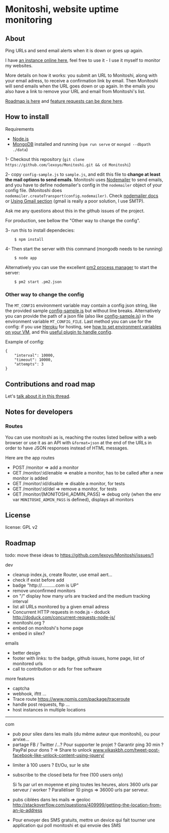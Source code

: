 # Monitoshi, website uptime monitoring

## About

Ping URLs and send email alerts when it is down or goes up again.

I have [an instance online here](https://monitoshi.herokuapp.com/), feel free to use it - I use it myself to monitor my websites.

More details on how it works: you submit an URL to Monitoshi, along with your email adress, to receive a confirmation link by email. Then Monitoshi will send emails when the URL goes down or up again. In the emails you also have a link to remove your URL and email from Monitoshi's list.

[Roadmap is here](https://github.com/lexoyo/Monitoshi/issues/1) and [feature requests can be done here](https://github.com/lexoyo/Monitoshi/issues/).

## How to install

Requirements

* [Node.js](http://nodejs.org/)
* [MongoDB](https://www.mongodb.org/) installed and running (`npm run serve` or `mongod --dbpath ./data`)

1- Checkout this repository (`git clone https://github.com/lexoyo/Monitoshi.git && cd Monitoshi`)

2- copy `config-sample.js` to `sample.js`, and edit this file to **change at least the mail options to send emails**. Monitoshi uses [Nodemailer](https://nodemailer.com/) to send emails, and you have to define nodemailer's config in the `nodemailer` object of your config file. (Monitoshi does `nodemailer.createTransport(config.nodemailer)`. Check [nodemailer docs](https://nodemailer.com/) or [Using Gmail section](https://nodemailer.com/using-gmail/) (gmail is really a poor solution, I use SMTP).

Ask me any questions about this in the github issues of the project.

For production, see bellow the "Other way to change the config".

3- run this to install dependecies:

```
    $ npm install
```

4- Then start the server with this command (mongodb needs to be running)

```
    $ node app
```

Alternatively you can use the excellent [pm2 process manager](http://pm2.keymetrics.io/) to start the server:

```
    $ pm2 start .pm2.json
```

### Other way to change the config

The `MT_CONFIG` environment variable may contain a config json string, like the provided sample [config-sample.js](https://github.com/lexoyo/Monitoshi/blob/master/config-sample.js) but without line breaks. Alternatively you can provide the path of a json file (also like [config-sample.js](https://github.com/lexoyo/Monitoshi/blob/master/config-sample.js)) in the environment variable `MT_CONFIG_FILE`. Last method you can use for the config: if you use [Heroku](https://www.heroku.com) for hosting, see [how to set environment variables on your VM](https://devcenter.heroku.com/articles/config-vars), and this [useful plugin to handle config](https://github.com/ddollar/heroku-config).

Example of config:

```
{
    "interval": 10000,
    "timeout": 10000,
    "attempts": 3
}
```

## Contributions and road map

Let's [talk about it in this thread](https://github.com/lexoyo/Monitoshi/issues/1).

## Notes for developers

### Routes

You can use monitoshi as is, reaching the routes listed bellow with a web browser or use it as an API with `&format=json` at the end of the URLs in order to have JSON responses instead of HTML messages.

Here are the app routes

* POST /monitor => add a monitor
* GET /monitor/:id/enable => enable a monitor, has to be called after a new monitor is added
* GET /monitor/:id/disable => disable a monitor, for tests
* GET /monitor/:id/del => remove a monitor, for tests
* GET /monitor/[MONITOSHI_ADMIN_PASS] => debug only (when the env var `MONITOSHI_ADMIN_PASS` is defined), displays all monitors

## License

license: GPL v2

## Roadmap

todo: move these ideas to https://github.com/lexoyo/Monitoshi/issues/1

dev

* cleanup index.js, create Router, use email aert...
* check if exist before add
* badge "http://...........com is UP"
* remove unconfirmed monitors
* on "/" display how many urls are tracked and the medium tracking interval
* list all URLs monitored by a given email adress
* Concurrent HTTP requests in node.js - doduck http://doduck.com/concurrent-requests-node-js/
* monitoshi.org ?
* embed on monitoshi's home page
* embed in silex?

emails

* better design
* footer with links: to the badge, github issues, home page, list of monitored urls
* call to contribution or ads for free software

more features

* captcha
* webhook, ifttt ...
* Trace route https://www.npmjs.com/package/traceroute
* handle post requests, ftp ...
* host instances in multiple locations

___

com

* pub pour silex dans les mails (du même auteur que monitoshi), ou pour arvixe...
* partage FB / Twitter /...? Pour supporter le projet ? Garantir ping 30 min ? PayPal pour dons ?
    => Share to unlock www.vikaskbh.com/tweet-post-facebook-like-unlock-content-using-jquery/

- limiter à 100 users ?
Et/Ou, sur le site
- subscribe to the closed beta for free (100 users only)

  Si 1s par url en moyenne et ping toutes les heures, alors 3600 urls par serveur / worker ? Paralléliser 10 pings => 36000 urls par serveur.

* pubs ciblées dans les mails => geoloc http://stackoverflow.com/questions/409999/getting-the-location-from-an-ip-address

* Pour envoyer des SMS gratuits, mettre un device qui fait tourner une application qui poll monitoshi et qui envoie des SMS
